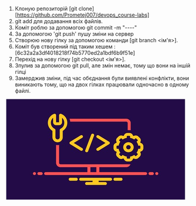 1. Клоную репозиторій [git clone] [https://github.com/Prometej007/devops_course-labs]
2. git add для додавання всіх файлів. 
3. Коміт роблю за допомогою git commit -m "----"
4. За допомогою 'git push' пушу зміни на сервер
5. Створюю нову гілку за допомогою команди [git branch <ім'я>]. 
6. Коміт був створений під таким хешем :  [6c32a2a3df4018218f74b5770ed2a1bdf6b9f51e]
7. Перехід на нову гілку [git checkout <ім'я>]. 
8. Зпулив за допомогою git pull, але змін немає, тому що вони на іншій гілці
9. Замерджив зміни, під час обєднання були виявлені конфлікти, вони виникають тому, що на двох гілках працювали одночасно в одному файлі.

![Farmers Market Finder Demo](https://github.com/Prometej007/devops_course-labs/blob/master/lab1/img/1.jpg)
